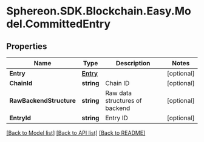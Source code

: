 # Sphereon.SDK.Blockchain.Easy.Model.CommittedEntry
## Properties

Name | Type | Description | Notes
------------ | ------------- | ------------- | -------------
**Entry** | [**Entry**](Entry.md) |  | [optional] 
**ChainId** | **string** | Chain ID | [optional] 
**RawBackendStructure** | **string** | Raw data structures of backend | [optional] 
**EntryId** | **string** | Entry ID | [optional] 

[[Back to Model list]](../README.md#documentation-for-models) [[Back to API list]](../README.md#documentation-for-api-endpoints) [[Back to README]](../README.md)

